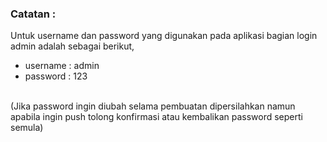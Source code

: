 <h3>Catatan : </h3>
Untuk username dan password yang digunakan pada aplikasi bagian login admin adalah sebagai berikut,
<br>
<ul>
  <li>username : admin</li>
   <li>password : 123</li>
</ul>
<br>
(Jika password ingin diubah selama pembuatan dipersilahkan namun apabila ingin push tolong konfirmasi atau kembalikan password seperti semula)
